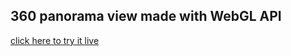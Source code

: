 ## 360 panorama view made with WebGL API ##

<a href="https://ampawd.github.io/360Viewer/">click here to try it live</a>